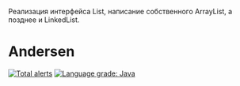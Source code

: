 Реализация интерфейса List, написание собственного ArrayList,
а позднее и LinkedList.
# Andersen
<a href="https://lgtm.com/projects/g/Vlad-Buko/ArrayListProject/alerts/"><img alt="Total alerts" src="https://img.shields.io/lgtm/alerts/g/Vlad-Buko/ArrayListProject.svg?logo=lgtm&logoWidth=18"/></a>
<a href="https://lgtm.com/projects/g/Vlad-Buko/ArrayListProject/context:java"><img alt="Language grade: Java" src="https://img.shields.io/lgtm/grade/java/g/Vlad-Buko/ArrayListProject.svg?logo=lgtm&logoWidth=18"/></a>
